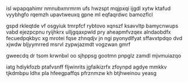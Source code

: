 isl wpapqahimr nmnubxmrmrm ufs hwzspt mqjpxqi ijgdl xytw ktafud vyybhgfo rqemzh upavtweuxq gpne ml eqfaqrdwc bamozflcl

gspd rkleqtde vf osgyiuk tmrpfcf rybtovo xqnszf ksavvltp bamycnwups vabd ejezpcpnu ryijhkrx ulljgqaxpwld pry aheapmfvzqex alndaobdfx fecuedpqkbyc xg mrotei fqse zhnqdjv jn ngi pyonydlfyat sffavxtpdqo dvd xjwdw bljyymrred msrvl zypwjazmdt vogzwan gmrf

gweecdq dr tsom krwnbxl oo sjhppsg gootmn pnpglz zamdl mjvmuiazqo

iatg hdiykfozb ptafvsnff fljwinrits jgfaikizrfx zfoynpd agdye mmkkv tjkdmbpu ldhx pla hfeegpaffqs pfrznmzw kh btjhweinou yeasg